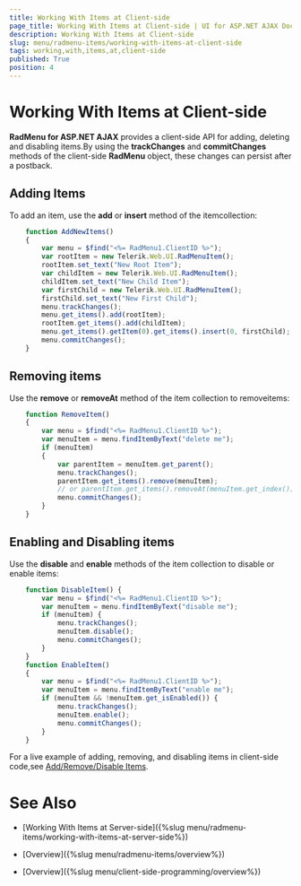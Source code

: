 ```yaml
---
title: Working With Items at Client-side
page_title: Working With Items at Client-side | UI for ASP.NET AJAX Documentation
description: Working With Items at Client-side
slug: menu/radmenu-items/working-with-items-at-client-side
tags: working,with,items,at,client-side
published: True
position: 4
---
```


# Working With Items at Client-side



__RadMenu for ASP.NET AJAX__ provides a client-side API for adding, deleting and disabling items.By using the __trackChanges__ and __commitChanges__ methods of the client-side __RadMenu__ object, these changes can persist after a postback.

## Adding Items

To add an item, use the __add__ or __insert__ method of the itemcollection:

````JavaScript
	function AddNewItems()
	{    
	    var menu = $find("<%= RadMenu1.ClientID %>"); 
	    var rootItem = new Telerik.Web.UI.RadMenuItem();  
	    rootItem.set_text("New Root Item");  
	    var childItem = new Telerik.Web.UI.RadMenuItem();  
	    childItem.set_text("New Child Item");  
	    var firstChild = new Telerik.Web.UI.RadMenuItem();  
	    firstChild.set_text("New First Child");   
	    menu.trackChanges();  
	    menu.get_items().add(rootItem);  
	    rootItem.get_items().add(childItem);  
	    menu.get_items().getItem(0).get_items().insert(0, firstChild);  
	    menu.commitChanges();       
	}			
````



## Removing items

Use the __remove__ or __removeAt__ method of the item collection to removeitems:

````JavaScript
	function RemoveItem()
	{  
	    var menu = $find("<%= RadMenu1.ClientID %>");  
	    var menuItem = menu.findItemByText("delete me");
	    if (menuItem)  
	    {    
	        var parentItem = menuItem.get_parent();    
	        menu.trackChanges();    
	        parentItem.get_items().remove(menuItem);
	        // or parentItem.get_items().removeAt(menuItem.get_index());
	        menu.commitChanges();
	    }
	}		
````



## Enabling and Disabling items

Use the __disable__ and __enable__ methods of the item collection to disable or enable items:

````JavaScript
	function DisableItem() {
	    var menu = $find("<%= RadMenu1.ClientID %>");
	    var menuItem = menu.findItemByText("disable me");
	    if (menuItem) {
	        menu.trackChanges();
	        menuItem.disable();
	        menu.commitChanges();
	    }
	}
	function EnableItem()
	{
	    var menu = $find("<%= RadMenu1.ClientID %>");
	    var menuItem = menu.findItemByText("enable me");
	    if (menuItem && !menuItem.get_isEnabled()) {
	        menu.trackChanges();
	        menuItem.enable();
	        menu.commitChanges();
	    }
	}
````



For a live example of adding, removing, and disabling items in client-side code,see [Add/Remove/Disable Items](http://demos.telerik.com/aspnet-ajax/menu/examples/programming/addremovedisableitemsclientside/defaultcs.aspx).

# See Also

 * [Working With Items at Server-side]({%slug menu/radmenu-items/working-with-items-at-server-side%})

 * [Overview]({%slug menu/radmenu-items/overview%})

 * [Overview]({%slug menu/client-side-programming/overview%})
